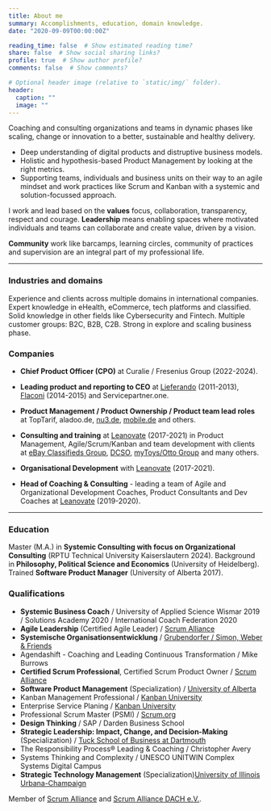 ```yaml
---
title: About me
summary: Accomplishments, education, domain knowledge.
date: "2020-09-09T00:00:00Z"

reading_time: false  # Show estimated reading time?
share: false  # Show social sharing links?
profile: true  # Show author profile?
comments: false  # Show comments?

# Optional header image (relative to `static/img/` folder).
header:
  caption: ""
  image: ""
---
```


Coaching and consulting organizations and teams in dynamic phases like scaling, change or innovation to a better, sustainable and healthy delivery.
- Deep understanding of digital products and distruptive business models. 
- Holistic and hypothesis-based Product Management by looking at the right metrics. 
- Supporting teams, individuals and business units on their way to an agile mindset and work practices like Scrum and Kanban with a systemic and solution-focussed approach.


I work and lead based on the **values** focus, collaboration, transparency, respect and courage. 
**Leadership** means enabling spaces where motivated individuals and teams can collaborate and create value, driven by a vision.

**Community** work like barcamps, learning circles, community of practices and supervision are an integral part of my professional life. 
  
  
---
  
  
### Industries and domains

Experience and clients across multiple domains in international companies. Expert knowledge in eHealth, eCommerce, tech platforms and classified. Solid knowledge in other fields like Cybersecurity and Fintech. Multiple customer groups: B2C, B2B, C2B. 
Strong in explore and scaling business phase. 

  
  
### Companies
- **Chief Product Officer (CPO)** at Curalie / Fresenius Group (2022-2024).

- **Leading product and reporting to CEO** at [Lieferando](https://www.lieferando.de/) (2011-2013), [Flaconi](https://www.flaconi.de/) (2014-2015) and Servicepartner.one.

- **Product Management / Product Ownership / Product team lead roles** at TopTarif, aladoo.de, [nu3.de](https://www.nu3.de/), [mobile.de](https://www.mobile.de/verkaufen/auto/) and others.

- **Consulting and training** at [Leanovate](https://www.leanovate.de) (2017-2021) in Product Management, Agile/Scrum/Kanban and team development with clients at [eBay Classifieds Group](https://www.ebayclassifiedsgroup.com/), [DCSO](https://www.dcso.de/), [myToys/Otto Group](https://www.mytoys.de/) and many others. 

- **Organisational Development** with [Leanovate](https://www.leanovate.de/services/coaching-consulting/) (2017-2021).
- **Head of Coaching & Consulting** - leading a team of Agile and Organizational Development Coaches, Product Consultants and Dev Coaches at [Leanovate](https://www.leanovate.de/services/coaching-consulting/) (2019-2020). 
  
  
---
  
  
### Education

Master (M.A.) in **Systemic Consulting with focus on Organizational Consulting** (RPTU Technical University Kaiserslautern 2024). Background in **Philosophy, Political Science and Economics** (University of Heidelberg). 
Trained **Software Product Manager** (University of Alberta 2017).


### Qualifications

- **Systemic Business Coach** / University of Applied Science Wismar 2019 / Solutions Academy 2020 / International Coach Federation 2020
- **Agile Leadership** (Certified Agile Leader) / [Scrum Alliance](https://www.scrumalliance.org/community/profile/mstahl7)
- **Systemische Organisationsentwicklung** / [Grubendorfer / Simon, Weber & Friends](https://www.simon-weber.de/)
- Agendashift - Coaching and Leading Continuous Transformation / Mike Burrows
- **Certified Scrum Professional**, Certified Scrum Product Owner / [Scrum Alliance](https://www.scrumalliance.org/community/profile/mstahl7)
- **Software Product Management** (Specialization) / [University of Alberta](https://coursera.org/share/6c760d917c726149088728eb8b5d08ec)
- Kanban Management Professional / [Kanban University](https://edu.kanban.university/users/martin-stahl)
- Enterprise Service Planing / [Kanban University](https://edu.kanban.university/users/martin-stahl)
- Professional Scrum Master (PSMI) / [Scrum.org](https://www.scrum.org/user/251980)
- **Design Thinking** / SAP / Darden Business School
- **Strategic Leadership: Impact, Change, and Decision-Making** (Specialization) / [Tuck School of Business at Dartmouth](https://coursera.org/share/2dda222ab3fe06aa6bda58a9b6c5f8c3)
- The Responsibility Process® Leading & Coaching / Christopher Avery
- Systems Thinking and Complexity / UNESCO UNITWIN Complex Systems Digital Campus
- **Strategic Technology Management** (Specialization)[University of Illinois Urbana-Champaign](https://coursera.org/share/af371adf574e88f90f001083610a88c0)

Member of [Scrum Alliance](https://www.scrumalliance.org/) and [Scrum Alliance DACH e.V.](https://scrumdach.org/). 
